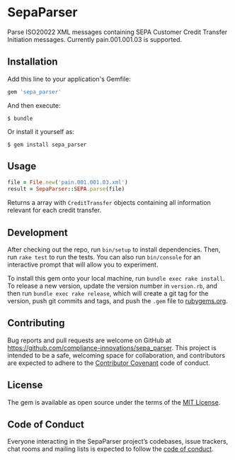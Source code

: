 # SepaParser

Parse ISO20022 XML messages containing SEPA Customer Credit Transfer Initiation messages. Currently pain.001.001.03 is supported.

## Installation

Add this line to your application's Gemfile:

```ruby
gem 'sepa_parser'
```

And then execute:

    $ bundle

Or install it yourself as:

    $ gem install sepa_parser

## Usage

```ruby
file = File.new('pain.001.001.03.xml')
result = SepaParser::SEPA.parse(file)
```
Returns a array with `CreditTransfer` objects containing all information relevant for each credit transfer.

## Development

After checking out the repo, run `bin/setup` to install dependencies. Then, run `rake test` to run the tests. You can also run `bin/console` for an interactive prompt that will allow you to experiment.

To install this gem onto your local machine, run `bundle exec rake install`. To release a new version, update the version number in `version.rb`, and then run `bundle exec rake release`, which will create a git tag for the version, push git commits and tags, and push the `.gem` file to [rubygems.org](https://rubygems.org).

## Contributing

Bug reports and pull requests are welcome on GitHub at https://github.com/compliance-innovations/sepa_parser. This project is intended to be a safe, welcoming space for collaboration, and contributors are expected to adhere to the [Contributor Covenant](http://contributor-covenant.org) code of conduct.

## License

The gem is available as open source under the terms of the [MIT License](https://opensource.org/licenses/MIT).

## Code of Conduct

Everyone interacting in the SepaParser project’s codebases, issue trackers, chat rooms and mailing lists is expected to follow the [code of conduct](https://github.com/[USERNAME]/sepa_parser/blob/master/CODE_OF_CONDUCT.md).
